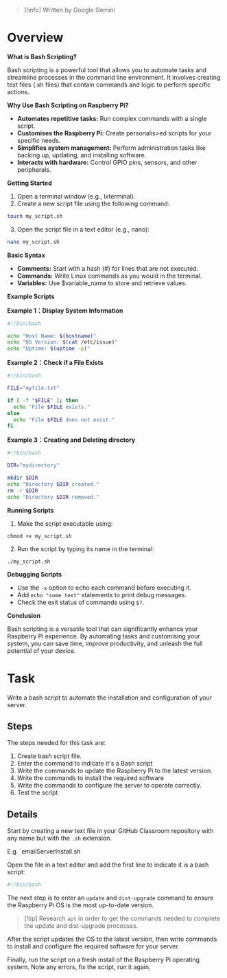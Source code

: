 >[!info] Written by Google Gemini
# Overview
**What is Bash Scripting?**

Bash scripting is a powerful tool that allows you to automate tasks and streamline processes in the command line environment. It involves creating text files (.sh files) that contain commands and logic to perform specific actions.

**Why Use Bash Scripting on Raspberry Pi?**

- **Automates repetitive tasks:** Run complex commands with a single script.
- **Customises the Raspberry Pi:** Create personalis>ed scripts for your specific needs.
- **Simplifies system management:** Perform administration tasks like backing up, updating, and installing software.
- **Interacts with hardware:** Control GPIO pins, sensors, and other peripherals.

**Getting Started**

1. Open a terminal window (e.g., lxterminal).
2. Create a new script file using the following command:

```bash
touch my_script.sh
```

3. Open the script file in a text editor (e.g., nano):

```bash
nano my_script.sh
```

**Basic Syntax**

- **Comments:** Start with a hash (#) for lines that are not executed.
- **Commands:** Write Linux commands as you would in the terminal.
- **Variables:** Use $variable_name to store and retrieve values.

**Example Scripts**

**Example 1：Display System Information**

```bash
#!/bin/bash

echo "Host Name: $(hostname)"
echo "OS Version: $(cat /etc/issue)"
echo "Uptime: $(uptime -p)"
```

**Example 2：Check if a File Exists**

```bash
#!/bin/bash

FILE="myfile.txt"

if [ -f "$FILE" ]; then
  echo "File $FILE exists."
else
  echo "File $FILE does not exist."
fi
```

**Example 3：Creating and Deleting directory**

```bash
#!/bin/bash

DIR="mydirectory"

mkdir $DIR
echo "Directory $DIR created."
rm -r $DIR
echo "Directory $DIR removed."
```

**Running Scripts**

1. Make the script executable using:

```
chmod +x my_script.sh
```

2. Run the script by typing its name in the terminal:

```
./my_script.sh
```

**Debugging Scripts**

- Use the `-x` option to echo each command before executing it.
- Add `echo "some text"` statements to print debug messages.
- Check the exit status of commands using `$?`.

**Conclusion**

Bash scripting is a versatile tool that can significantly enhance your Raspberry Pi experience. By automating tasks and customising your system, you can save time, improve productivity, and unleash the full potential of your device.

# Task

Write a bash script to automate the installation and configuration of your server.

## Steps

The steps needed for this task are:
1. Create bash script file.
2. Enter the command to indicate it's a Bash script
3. Write the commands to update the Raspberry Pi to the latest version.
4. Write the commands to install the required software
5. Write the commands to configure the server to operate correctly.
6. Test the script

## Details

Start by creating a new text file in your GitHub Classroom repository with any name but with the `.sh` extension.

E.g. `emailServerInstall.sh

Open the file in a text editor and add the first line to indicate it is a bash script:

```bash
#!/bin/bash
```

The next step is to enter an `update` and `dist-upgrade` command to ensure the Raspberry Pi OS is the most up-to-date version.

> [!tip] Research `apt` in order to get the commands needed to complete the update and dist-upgrade processes.

After the script updates the OS to the latest version, then write commands to install and configure the required software for your server.

Finally, run the script on a fresh install of the Raspberry Pi operating system. Note any errors, fix the script, run it again.

